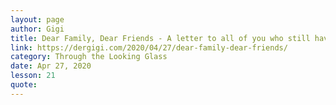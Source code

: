 ```yaml
---
layout: page
author: Gigi
title: Dear Family, Dear Friends - A letter to all of you who still have no bitcoin
link: https://dergigi.com/2020/04/27/dear-family-dear-friends/
category: Through the Looking Glass
date: Apr 27, 2020
lesson: 21
quote: 
---
```

